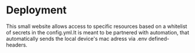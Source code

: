 # Deployment

This small website allows access to specific resources based on a whitelist of secrets in the config.yml.It is meant to be partnered with automation, that automatically sends the local device's mac adress via .env defined-headers.
